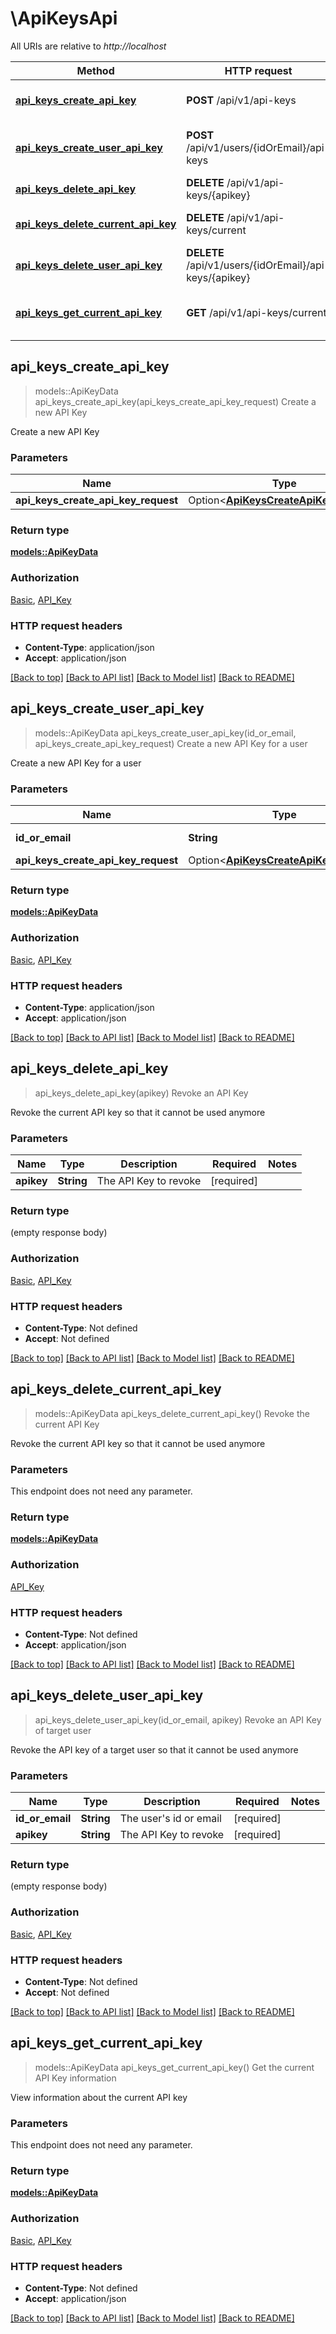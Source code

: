 # \ApiKeysApi

All URIs are relative to *http://localhost*

Method | HTTP request | Description
------------- | ------------- | -------------
[**api_keys_create_api_key**](ApiKeysApi.md#api_keys_create_api_key) | **POST** /api/v1/api-keys | Create a new API Key
[**api_keys_create_user_api_key**](ApiKeysApi.md#api_keys_create_user_api_key) | **POST** /api/v1/users/{idOrEmail}/api-keys | Create a new API Key for a user
[**api_keys_delete_api_key**](ApiKeysApi.md#api_keys_delete_api_key) | **DELETE** /api/v1/api-keys/{apikey} | Revoke an API Key
[**api_keys_delete_current_api_key**](ApiKeysApi.md#api_keys_delete_current_api_key) | **DELETE** /api/v1/api-keys/current | Revoke the current API Key
[**api_keys_delete_user_api_key**](ApiKeysApi.md#api_keys_delete_user_api_key) | **DELETE** /api/v1/users/{idOrEmail}/api-keys/{apikey} | Revoke an API Key of target user
[**api_keys_get_current_api_key**](ApiKeysApi.md#api_keys_get_current_api_key) | **GET** /api/v1/api-keys/current | Get the current API Key information



## api_keys_create_api_key

> models::ApiKeyData api_keys_create_api_key(api_keys_create_api_key_request)
Create a new API Key

Create a new API Key

### Parameters


Name | Type | Description  | Required | Notes
------------- | ------------- | ------------- | ------------- | -------------
**api_keys_create_api_key_request** | Option<[**ApiKeysCreateApiKeyRequest**](ApiKeysCreateApiKeyRequest.md)> |  |  |

### Return type

[**models::ApiKeyData**](ApiKeyData.md)

### Authorization

[Basic](../README.md#Basic), [API_Key](../README.md#API_Key)

### HTTP request headers

- **Content-Type**: application/json
- **Accept**: application/json

[[Back to top]](#) [[Back to API list]](../README.md#documentation-for-api-endpoints) [[Back to Model list]](../README.md#documentation-for-models) [[Back to README]](../README.md)


## api_keys_create_user_api_key

> models::ApiKeyData api_keys_create_user_api_key(id_or_email, api_keys_create_api_key_request)
Create a new API Key for a user

Create a new API Key for a user

### Parameters


Name | Type | Description  | Required | Notes
------------- | ------------- | ------------- | ------------- | -------------
**id_or_email** | **String** | The user's id or email | [required] |
**api_keys_create_api_key_request** | Option<[**ApiKeysCreateApiKeyRequest**](ApiKeysCreateApiKeyRequest.md)> |  |  |

### Return type

[**models::ApiKeyData**](ApiKeyData.md)

### Authorization

[Basic](../README.md#Basic), [API_Key](../README.md#API_Key)

### HTTP request headers

- **Content-Type**: application/json
- **Accept**: application/json

[[Back to top]](#) [[Back to API list]](../README.md#documentation-for-api-endpoints) [[Back to Model list]](../README.md#documentation-for-models) [[Back to README]](../README.md)


## api_keys_delete_api_key

> api_keys_delete_api_key(apikey)
Revoke an API Key

Revoke the current API key so that it cannot be used anymore

### Parameters


Name | Type | Description  | Required | Notes
------------- | ------------- | ------------- | ------------- | -------------
**apikey** | **String** | The API Key to revoke | [required] |

### Return type

 (empty response body)

### Authorization

[Basic](../README.md#Basic), [API_Key](../README.md#API_Key)

### HTTP request headers

- **Content-Type**: Not defined
- **Accept**: Not defined

[[Back to top]](#) [[Back to API list]](../README.md#documentation-for-api-endpoints) [[Back to Model list]](../README.md#documentation-for-models) [[Back to README]](../README.md)


## api_keys_delete_current_api_key

> models::ApiKeyData api_keys_delete_current_api_key()
Revoke the current API Key

Revoke the current API key so that it cannot be used anymore

### Parameters

This endpoint does not need any parameter.

### Return type

[**models::ApiKeyData**](ApiKeyData.md)

### Authorization

[API_Key](../README.md#API_Key)

### HTTP request headers

- **Content-Type**: Not defined
- **Accept**: application/json

[[Back to top]](#) [[Back to API list]](../README.md#documentation-for-api-endpoints) [[Back to Model list]](../README.md#documentation-for-models) [[Back to README]](../README.md)


## api_keys_delete_user_api_key

> api_keys_delete_user_api_key(id_or_email, apikey)
Revoke an API Key of target user

Revoke the API key of a target user so that it cannot be used anymore

### Parameters


Name | Type | Description  | Required | Notes
------------- | ------------- | ------------- | ------------- | -------------
**id_or_email** | **String** | The user's id or email | [required] |
**apikey** | **String** | The API Key to revoke | [required] |

### Return type

 (empty response body)

### Authorization

[Basic](../README.md#Basic), [API_Key](../README.md#API_Key)

### HTTP request headers

- **Content-Type**: Not defined
- **Accept**: Not defined

[[Back to top]](#) [[Back to API list]](../README.md#documentation-for-api-endpoints) [[Back to Model list]](../README.md#documentation-for-models) [[Back to README]](../README.md)


## api_keys_get_current_api_key

> models::ApiKeyData api_keys_get_current_api_key()
Get the current API Key information

View information about the current API key

### Parameters

This endpoint does not need any parameter.

### Return type

[**models::ApiKeyData**](ApiKeyData.md)

### Authorization

[Basic](../README.md#Basic), [API_Key](../README.md#API_Key)

### HTTP request headers

- **Content-Type**: Not defined
- **Accept**: application/json

[[Back to top]](#) [[Back to API list]](../README.md#documentation-for-api-endpoints) [[Back to Model list]](../README.md#documentation-for-models) [[Back to README]](../README.md)

